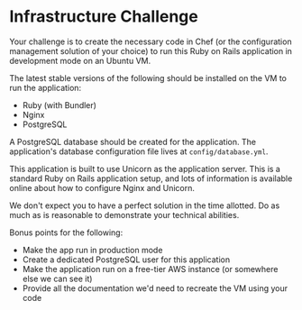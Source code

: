 # Infrastructure Challenge

Your challenge is to create the necessary code in Chef (or the configuration management solution of your choice) to run this Ruby on Rails application in development mode on an Ubuntu VM.

The latest stable versions of the following should be installed on the VM to run the application:
- Ruby (with Bundler)
- Nginx
- PostgreSQL

A PostgreSQL database should be created for the application. The application's database configuration file lives at `config/database.yml`.

This application is built to use Unicorn as the application server. This is a standard Ruby on Rails application setup, and lots of information is available online about how to configure Nginx and Unicorn.

We don't expect you to have a perfect solution in the time allotted. Do as much as is reasonable to demonstrate your technical abilities.

Bonus points for the following:
- Make the app run in production mode
- Create a dedicated PostgreSQL user for this application
- Make the application run on a free-tier AWS instance (or somewhere else we can see it)
- Provide all the documentation we'd need to recreate the VM using your code
